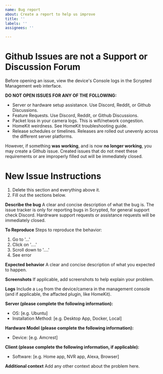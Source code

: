 ```yaml
---
name: Bug report
about: Create a report to help us improve
title: ''
labels: ''
assignees: ''

---
```


# Github Issues are not a Support or Discussion Forum

Before opening an issue, view the device's Console logs in the Scrypted Management web interface.

**DO NOT OPEN ISSUES FOR ANY OF THE FOLLOWING:**

* Server or hardware setup assistance. Use Discord, Reddit, or Github Discussions.
* Feature Requests. Use Discord, Reddit, or Github Discussions.
* Packet loss in your camera logs. This is wifi/network congestion.
* HomeKit weirdness. See HomeKit troubleshooting guide.
* Release schedules or timelines. Releases are rolled out unevenly across the different server platforms.

However, if something **was working**, and is now **no longer working**, you may create a Github issue.
Created issues that do not meet these requirements or are improperly filled out will be immediately closed.

# New Issue Instructions

1. Delete this section and everything above it.
2. Fill out the sections below.

**Describe the bug**
A clear and concise description of what the bug is. The issue tracker is only for reporting bugs in Scrypted, for general support check Discord. Hardrware support requests or assistance requests will be immediately closed.

**To Reproduce**
Steps to reproduce the behavior:
1. Go to '...'
2. Click on '....'
3. Scroll down to '....'
4. See error

**Expected behavior**
A clear and concise description of what you expected to happen.

**Screenshots**
If applicable, add screenshots to help explain your problem.

**Logs**
Include a `Log` from the device/camera in the management console (and if applicable, the affacted plugin, like HomeKit).

**Server (please complete the following information):**
 - OS: [e.g. Ubuntu]
 - Installation Method: [e.g. Desktop App, Docker, Local]

**Hardware Model (please complete the following information):**
 - Device: [e.g. Amcrest]

**Client (please complete the following information, if applicable):**
 - Software: [e.g. Home app, NVR app, Alexa, Browser]

**Additional context**
Add any other context about the problem here.
